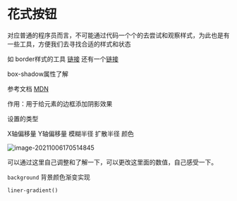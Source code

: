 # 花式按钮

​	对应普通的程序员而言，不可能通过代码一个个的去尝试和观察样式，为此也是有一些工具，方便我们去寻找合适的样式和状态

如 border样式的工具 [链接](https://www.cssmatic.com/noise-texture)   还有一个[链接](https://developer.mozilla.org/zh-CN/docs/Web/CSS/CSS_Backgrounds_and_Borders/Box-shadow_generator) 



box-shadow属性了解 

参考文档 [MDN](https://developer.mozilla.org/zh-CN/docs/Web/CSS/box-shadow) 

作用：用于给元素的边框添加阴影效果

设置的类型

 X轴偏移量 Y轴偏移量 模糊半径 扩散半径 颜色 

![image-20211006170514845](C:\Users\Edmond\AppData\Roaming\Typora\typora-user-images\image-20211006170514845.png)

可以通过这里自己调整和了解一下，可以更改这里面的数值，自己感受一下。



`background`  背景颜色渐变实现

`liner-gradient()` 

